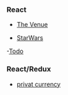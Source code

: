 ### React

- [The Venue](https://react-cyberspacedk.surge.sh/)

- [StarWars](https://startwars-cyberspacedk.surge.sh/people/)

-[Todo](https://todo-cyberspacedk.surge.sh/)

### React/Redux

- [privat currency](https://privat-cyberspacedk.surge.sh/)




